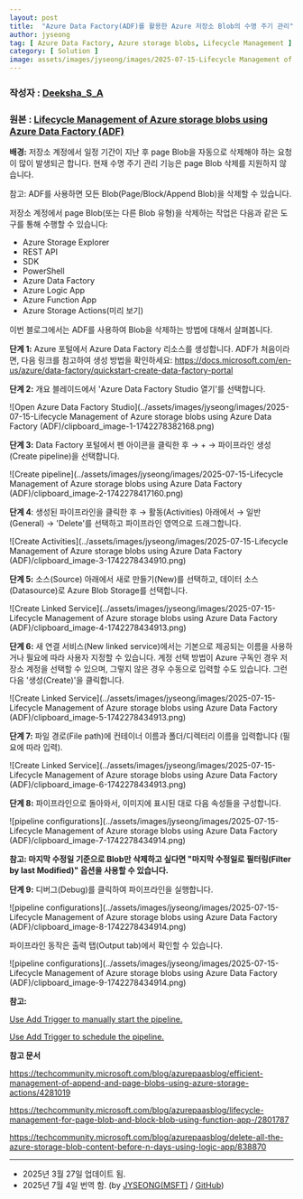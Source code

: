 ```yaml
---
layout: post
title:  "Azure Data Factory(ADF)를 활용한 Azure 저장소 Blob의 수명 주기 관리"
author: jyseong
tag: [ Azure Data Factory, Azure storage blobs, Lifecycle Management ]
category: [ Solution ]
image: assets/images/jyseong/images/2025-07-15-Lifecycle Management of Azure storage blobs using Azure Data Factory (ADF)/images.png
---
```


### 작성자 : [Deeksha_S_A](https://techcommunity.microsoft.com/users/deeksha_s_a/986540)
### 원본 : [Lifecycle Management of Azure storage blobs using Azure Data Factory (ADF)](https://techcommunity.microsoft.com/blog/azurepaasblog/lifecycle-management-of-azure-storage-blobs-using-azure-data-factory-adf/4397808)


**배경:**
저장소 계정에서 일정 기간이 지난 후 page Blob을 자동으로 삭제해야 하는 요청이 많이 발생되곤 합니다. 현재 수명 주기 관리 기능은 page Blob 삭제를 지원하지 않습니다.

참고: ADF를 사용하면 모든 Blob(Page/Block/Append Blob)을 삭제할 수 있습니다.

저장소 계정에서 page Blob(또는 다른 Blob 유형)을 삭제하는 작업은 다음과 같은 도구를 통해 수행할 수 있습니다:

- Azure Storage Explorer
- REST API
- SDK
- PowerShell
- Azure Data Factory
- Azure Logic App
- Azure Function App
- Azure Storage Actions(미리 보기)

이번 블로그에서는 ADF를 사용하여 Blob을 삭제하는 방법에 대해서 살펴봅니다.

**단계 1:**
Azure 포털에서 Azure Data Factory 리소스를 생성합니다. ADF가 처음이라면, 다음 링크를 참고하여 생성 방법을 확인하세요:
https://docs.microsoft.com/en-us/azure/data-factory/quickstart-create-data-factory-portal

**단계 2:**
개요 블레이드에서 'Azure Data Factory Studio 열기'를 선택합니다.

![Open Azure Data Factory Studio](../assets/images/jyseong/images/2025-07-15-Lifecycle Management of Azure storage blobs using Azure Data Factory (ADF)/clipboard_image-1-1742278382168.png)

**단계 3:**
Data Factory 포털에서 펜 아이콘을 클릭한 후 → + → 파이프라인 생성(Create pipeline)을 선택합니다.

![Create pipeline](../assets/images/jyseong/images/2025-07-15-Lifecycle Management of Azure storage blobs using Azure Data Factory (ADF)/clipboard_image-2-1742278417160.png)

**단계 4**:
생성된 파이프라인을 클릭한 후 → 활동(Activities) 아래에서 → 일반(General) → 'Delete'를 선택하고 파이프라인 영역으로 드래그합니다.

![Create Activities](../assets/images/jyseong/images/2025-07-15-Lifecycle Management of Azure storage blobs using Azure Data Factory (ADF)/clipboard_image-3-1742278434910.png)

**단계 5:**
소스(Source) 아래에서 새로 만들기(New)를 선택하고, 데이터 소스(Datasource)로 Azure Blob Storage를 선택합니다.

![Create Linked Service](../assets/images/jyseong/images/2025-07-15-Lifecycle Management of Azure storage blobs using Azure Data Factory (ADF)/clipboard_image-4-1742278434913.png)

**단계 6:**
새 연결 서비스(New linked service)에서는 기본으로 제공되는 이름을 사용하거나 필요에 따라 사용자 지정할 수 있습니다.
계정 선택 방법이 Azure 구독인 경우 저장소 계정을 선택할 수 있으며, 그렇지 않은 경우 수동으로 입력할 수도 있습니다.
그런 다음 '생성(Create)'을 클릭합니다.

![Create Linked Service](../assets/images/jyseong/images/2025-07-15-Lifecycle Management of Azure storage blobs using Azure Data Factory (ADF)/clipboard_image-5-1742278434913.png)

**단계 7:**
파일 경로(File path)에 컨테이너 이름과 폴더/디렉터리 이름을 입력합니다 (필요에 따라 입력).

![Create Linked Service](../assets/images/jyseong/images/2025-07-15-Lifecycle Management of Azure storage blobs using Azure Data Factory (ADF)/clipboard_image-6-1742278434913.png)

**단계 8:**
파이프라인으로 돌아와서, 이미지에 표시된 대로 다음 속성들을 구성합니다.

![pipeline configurations](../assets/images/jyseong/images/2025-07-15-Lifecycle Management of Azure storage blobs using Azure Data Factory (ADF)/clipboard_image-7-1742278434914.png)

**참고: 마지막 수정일 기준으로 Blob만 삭제하고 싶다면 "마지막 수정일로 필터링(Filter by last Modified)" 옵션을 사용할 수 있습니다.**

**단계 9:**
디버그(Debug)를 클릭하여 파이프라인을 실행합니다.

![pipeline configurations](../assets/images/jyseong/images/2025-07-15-Lifecycle Management of Azure storage blobs using Azure Data Factory (ADF)/clipboard_image-8-1742278434914.png)

파이프라인 동작은 출력 탭(Output tab)에서 확인할 수 있습니다.

![pipeline configurations](../assets/images/jyseong/images/2025-07-15-Lifecycle Management of Azure storage blobs using Azure Data Factory (ADF)/clipboard_image-9-1742278434914.png)



**참고:** 

[Use Add Trigger to manually start the pipeline. ](https://docs.microsoft.com/en-us/azure/data-factory/quickstart-create-data-factory-portal#trigger-the-pipeline-manually)

[Use Add Trigger to schedule the pipeline. ](https://docs.microsoft.com/en-us/azure/data-factory/quickstart-create-data-factory-portal#trigger-the-pipeline-on-a-schedule)


**참고 문서** 

https://techcommunity.microsoft.com/blog/azurepaasblog/efficient-management-of-append-and-page-blobs-using-azure-storage-actions/4281019 

https://techcommunity.microsoft.com/blog/azurepaasblog/lifecycle-management-for-page-blob-and-block-blob-using-function-app-/2801787 

https://techcommunity.microsoft.com/blog/azurepaasblog/delete-all-the-azure-storage-blob-content-before-n-days-using-logic-app/838870 


----------

- 2025년 3월 27일 업데이트 됨.
- 2025년 7월 4일 번역 함. (by [JYSEONG(MSFT)](https://techcommunity.microsoft.com/users/ji%20yong%20seong/219866) / [GitHub](https://github.com/jiyongseong))
